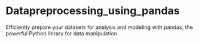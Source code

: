 # Datapreprocessing_using_pandas
Efficiently prepare your datasets for analysis and modeling with pandas, the powerful Python library for data manipulation. 
